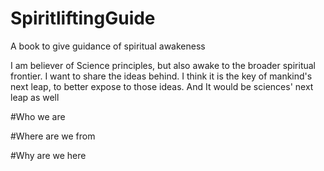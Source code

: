 # SpiritliftingGuide
A book to give guidance of spiritual awakeness

I am believer of Science principles, but also awake to the broader spiritual frontier. I want to share the ideas behind. 
I think it is the key of mankind's next leap, to better expose to those ideas.   And It would be sciences' next leap as well

#Who we are

#Where are we from 


#Why are we here


